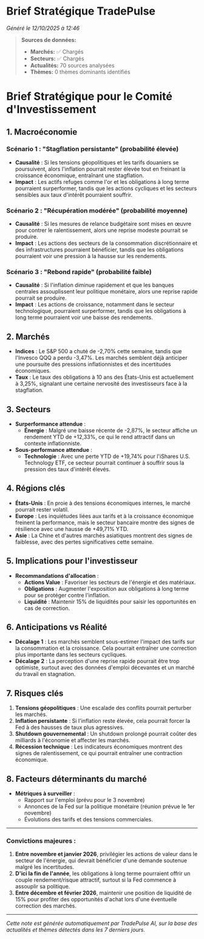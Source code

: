 # Brief Stratégique TradePulse

*Généré le 12/10/2025 à 12:46*

> **Sources de données:**
> - **Marchés:** ✅ Chargés
> - **Secteurs:** ✅ Chargés
> - **Actualités:** 70 sources analysées
> - **Thèmes:** 0 thèmes dominants identifiés

# Brief Stratégique pour le Comité d'Investissement

## 1. Macroéconomie

### Scénario 1 : "Stagflation persistante" (probabilité élevée)
- **Causalité** : Si les tensions géopolitiques et les tarifs douaniers se poursuivent, alors l'inflation pourrait rester élevée tout en freinant la croissance économique, entraînant une stagflation.
- **Impact** : Les actifs refuges comme l'or et les obligations à long terme pourraient surperformer, tandis que les actions cycliques et les secteurs sensibles aux taux d'intérêt pourraient souffrir.

### Scénario 2 : "Récupération modérée" (probabilité moyenne)
- **Causalité** : Si les mesures de relance budgétaire sont mises en œuvre pour contrer le ralentissement, alors une reprise modeste pourrait se produire.
- **Impact** : Les actions des secteurs de la consommation discrétionnaire et des infrastructures pourraient bénéficier, tandis que les obligations pourraient voir une pression à la hausse sur les rendements.

### Scénario 3 : "Rebond rapide" (probabilité faible)
- **Causalité** : Si l'inflation diminue rapidement et que les banques centrales assouplissent leur politique monétaire, alors une reprise rapide pourrait se produire.
- **Impact** : Les actions de croissance, notamment dans le secteur technologique, pourraient surperformer, tandis que les obligations à long terme pourraient voir une baisse des rendements.

## 2. Marchés

- **Indices** : Le S&P 500 a chuté de -2,70% cette semaine, tandis que l'Invesco QQQ a perdu -3,47%. Les marchés semblent déjà anticiper une poursuite des pressions inflationnistes et des incertitudes économiques.
- **Taux** : Le taux des obligations à 10 ans des États-Unis est actuellement à 3,25%, signalant une certaine nervosité des investisseurs face à la stagflation.

## 3. Secteurs

- **Surperformance attendue** : 
  - **Énergie** : Malgré une baisse récente de -2,87%, le secteur affiche un rendement YTD de +12,33%, ce qui le rend attractif dans un contexte inflationniste.
- **Sous-performance attendue** :
  - **Technologie** : Avec une perte YTD de +19,74% pour l'iShares U.S. Technology ETF, ce secteur pourrait continuer à souffrir sous la pression des taux d'intérêt élevés.

## 4. Régions clés

- **États-Unis** : En proie à des tensions économiques internes, le marché pourrait rester volatil.
- **Europe** : Les inquiétudes liées aux tarifs et à la croissance économique freinent la performance, mais le secteur bancaire montre des signes de résilience avec une hausse de +49,71% YTD.
- **Asie** : La Chine et d'autres marchés asiatiques montrent des signes de faiblesse, avec des pertes significatives cette semaine.

## 5. Implications pour l'investisseur

- **Recommandations d'allocation** :
  - **Actions Value** : Favoriser les secteurs de l'énergie et des matériaux.
  - **Obligations** : Augmenter l'exposition aux obligations à long terme pour se protéger contre l'inflation.
  - **Liquidité** : Maintenir 15% de liquidités pour saisir les opportunités en cas de correction.

## 6. Anticipations vs Réalité

- **Décalage 1** : Les marchés semblent sous-estimer l'impact des tarifs sur la consommation et la croissance. Cela pourrait entraîner une correction plus importante dans les secteurs cycliques.
- **Décalage 2** : La perception d'une reprise rapide pourrait être trop optimiste, surtout avec des données d'emploi décevantes et un marché du travail en stagnation.

## 7. Risques clés

1. **Tensions géopolitiques** : Une escalade des conflits pourrait perturber les marchés.
2. **Inflation persistante** : Si l'inflation reste élevée, cela pourrait forcer la Fed à des hausses de taux plus agressives.
3. **Shutdown gouvernemental** : Un shutdown prolongé pourrait coûter des milliards à l'économie et affecter les marchés.
4. **Récession technique** : Les indicateurs économiques montrent des signes de ralentissement, ce qui pourrait entraîner une contraction économique.

## 8. Facteurs déterminants du marché

- **Métriques à surveiller** :
  - Rapport sur l'emploi (prévu pour le 3 novembre)
  - Annonces de la Fed sur la politique monétaire (réunion prévue le 1er novembre)
  - Évolutions des tarifs et des tensions commerciales.

---

### Convictions majeures :
1. **Entre novembre et janvier 2026**, privilégier les actions de valeur dans le secteur de l'énergie, qui devrait bénéficier d'une demande soutenue malgré les incertitudes.
2. **D'ici la fin de l'année**, les obligations à long terme pourraient offrir un couple rendement/risque attractif, surtout si la Fed commence à assouplir sa politique.
3. **Entre décembre et février 2026**, maintenir une position de liquidité de 15% pour profiter des opportunités d'achat lors d'une éventuelle correction des marchés.

---

*Cette note est générée automatiquement par TradePulse AI, sur la base des actualités et thèmes détectés dans les 7 derniers jours.*
